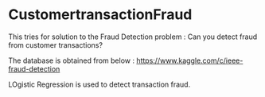 # CustomertransactionFraud

This tries for solution to the Fraud Detection problem : Can you detect fraud from customer transactions?

The database is obtained from below :
https://www.kaggle.com/c/ieee-fraud-detection

LOgistic Regression is used to detect transaction fraud.
